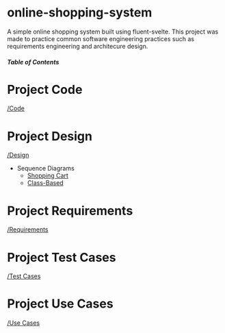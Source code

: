 # online-shopping-system
A simple online shopping system built using fluent-svelte.
This project was made to practice common software engineering practices such as requirements engineering and architecure design.

##### Table of Contents  

# Project Code
[/Code](/Code)

# Project Design
[/Design](/Design)
  - Sequence Diagrams
    - [Shopping Cart](/Design/Cart-Management-Sequence-Diagram.pdf)
    - [Class-Based](/Design/Class-Based-Sequence-Diagram.pdf)

# Project Requirements
[/Requirements](/Requirements)

# Project Test Cases
[/Test Cases](/Test%20Case)

# Project Use Cases
[/Use Cases](/Use%20Cases)
